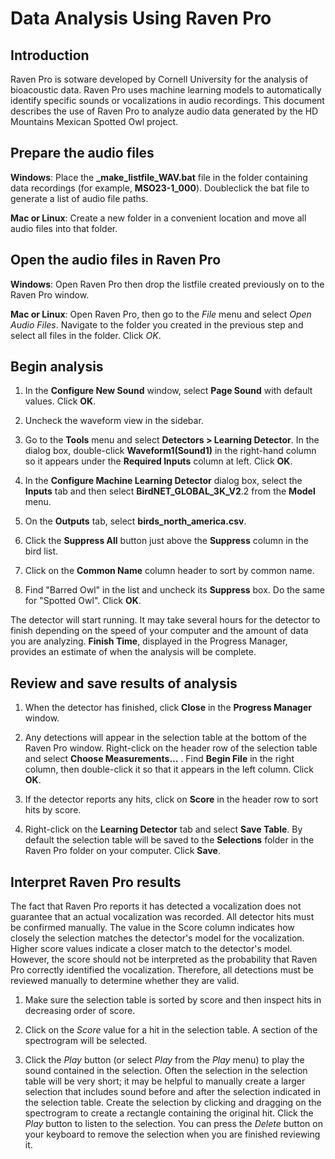 # Data Analysis Using Raven Pro
## Introduction
Raven Pro is sotware developed by Cornell University for the analysis of bioacoustic data. Raven Pro uses machine learning models to automatically identify specific sounds or vocalizations in audio recordings. This document describes the use of Raven Pro to analyze audio data generated by the HD Mountains Mexican Spotted Owl project.

## Prepare the audio files
**Windows**: Place the **_make_listfile_WAV.bat** file in the folder containing data recordings (for example, **MSO23-1_000**). Doubleclick the bat file to generate a list of audio file paths.

**Mac or Linux**: Create a new folder in a convenient location and move all audio files into that folder.


## Open the audio files in Raven Pro
**Windows**: Open Raven Pro then drop the listfile created previously on to the Raven Pro window.

**Mac or Linux**: Open Raven Pro, then go to the *File* menu and select *Open Audio Files*. Navigate to the folder you created in the previous step and select all files in the folder. Click *OK*.

## Begin analysis
1. In the **Configure New Sound** window, select **Page Sound** with default values. Click **OK**.


2. Uncheck the waveform view in the sidebar.


3. Go to the **Tools** menu and select **Detectors > Learning Detector**. In the dialog box, double-click **Waveform1(Sound1)** in the right-hand column so it appears under the **Required Inputs** column at left. Click **OK**.


4. In the **Configure Machine Learning Detector** dialog box, select the  **Inputs** tab and then select **BirdNET_GLOBAL_3K_V2**.2 from the **Model** menu.


5. On the **Outputs** tab, select **birds_north_america.csv**.


6. Click the **Suppress All** button just above the **Suppress** column in the bird list.


7. Click on the **Common Name** column header to sort by common name.


8. Find "Barred Owl" in the list and uncheck its **Suppress** box. Do the same for "Spotted Owl". Click **OK**.


The detector will start running. It may take several hours for the detector to finish depending on the speed of your computer and the amount of data you are analyzing. **Finish Time**, displayed in the Progress Manager, provides an estimate of when the analysis will be complete.


## Review and save results of analysis
1. When the detector has finished, click **Close** in the **Progress Manager** window.


2. Any detections will appear in the selection table at the bottom of the Raven Pro window. Right-click on the header row of the selection table and select **Choose Measurements…** . Find **Begin File** in the right column, then double-click it so that it appears in the left column. Click **OK**.


3. If the detector reports any hits, click on **Score** in the header row to sort hits by score.


4. Right-click on the **Learning Detector** tab and select **Save Table**. By default the selection table will be saved to the **Selections** folder in the Raven Pro folder on your computer. Click **Save**.


## Interpret Raven Pro results
The fact that Raven Pro reports it has detected a vocalization does not guarantee that an actual vocalization was recorded. All detector hits must be confirmed manually. The value in the Score column indicates how closely the selection matches the detector's model for the vocalization. Higher score values indicate a closer match to the detector's model. However, the score should not be interpreted as the probability that Raven Pro correctly identified the vocalization. Therefore, all detections must be reviewed manually to determine whether they are valid.

1. Make sure the selection table is sorted by score and then inspect hits in decreasing order of score.

2. Click on the *Score* value for a hit in the selection table. A section of the spectrogram will be selected.

3. Click the *Play* button (or select *Play* from the *Play* menu) to play the sound contained in the selection. Often the selection in the selection table will be very short; it may be helpful to manually create a larger selection that includes sound before and after the selection indicated in the selection table. Create the selection by clicking and dragging on the spectrogram to create a rectangle containing the original hit. Click the *Play* button to listen to the selection. You can press the *Delete* button on your keyboard to remove the selection when you are finished reviewing it.
